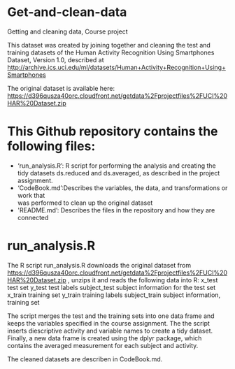 # Get-and-clean-data
Getting and cleaning data, Course project

This dataset was created by joining together and cleaning the test and training datasets of the 
Human Activity Recognition Using Smartphones Dataset, Version 1.0, described at 
http://archive.ics.uci.edu/ml/datasets/Human+Activity+Recognition+Using+Smartphones

The original dataset is available here:
https://d396qusza40orc.cloudfront.net/getdata%2Fprojectfiles%2FUCI%20HAR%20Dataset.zip

This Github repository contains the following files:
====================================================
- ‘run_analysis.R’: R script for performing the analysis and creating the tidy datasets
   ds.reduced and ds.averaged, as described in the project assignment.
- ‘CodeBook.md’:Describes the variables, the data, and transformations or work that        
   was performed to clean up the original dataset  
- 'README.md’: Describes the files in the repository and how they are connected

run_analysis.R
==============
The R script run_analysis.R downloads the original dataset from 
https://d396qusza40orc.cloudfront.net/getdata%2Fprojectfiles%2FUCI%20HAR%20Dataset.zip , 
unzips it and reads the following data into R:
x_test         test set
y_test         test labels
subject_test   subject information for the test set
x_train        training set
y_train        training labels
subject_train  subject information, training set

The script merges the test and the training sets into one data frame and keeps the variables specified in the
course assignment. The the script inserts diescriptive activity and variable names to create a tidy dataset.
Finally, a new data frame is created using the dplyr package, which contains the averaged measurement for each
subject and activity. 

The cleaned datasets are describen in CodeBook.md.

